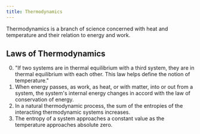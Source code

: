 ```yaml
---
title: Thermodynamics
---
```


Thermodynamics is a branch of science concerned with heat and temperature and their relation to energy and work.


## Laws of Thermodynamics

 0. "If two systems are in thermal equilibrium with a third system, they are in thermal equilibrium with each other. This law helps define the notion of temperature."
 1. When energy passes, as work, as heat, or with matter, into or out from a system, the system's internal energy changes in accord with the law of conservation of energy.
 2. In a natural thermodynamic process, the sum of the entropies of the interacting thermodynamic systems increases.
 3. The entropy of a system approaches a constant value as the temperature approaches absolute zero.
